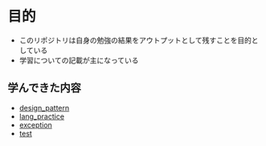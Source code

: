 # 目的
- このリポジトリは自身の勉強の結果をアウトプットとして残すことを目的としている
- 学習についての記載が主になっている

## 学んできた内容
- [design_pattern](./design_pattern/README.md)
- [lang_practice](./land_practice/README.md)
- [exception](./exception/README.md)
- [test](docs/README.md)
